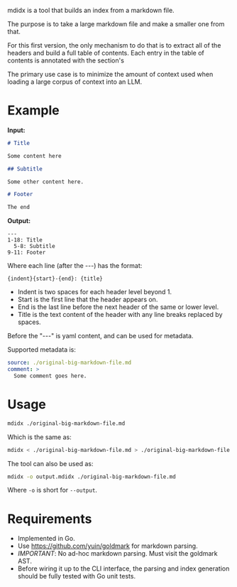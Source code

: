 mdidx is a tool that builds an index from a markdown file.

The purpose is to take a large markdown file and make a smaller one from that.

For this first version, the only mechanism to do that is to extract all of the
headers and build a full table of contents. Each entry in the table of contents
is annotated with the section's

The primary use case is to minimize the amount of context used when loading a
large corpus of context into an LLM.

# Example

**Input:**

```markdown
# Title

Some content here

## Subtitle

Some other content here.

# Footer

The end
```

**Output:**

```
---
1-18: Title
  5-8: Subtitle
9-11: Footer
```

Where each line (after the ---) has the format:

`{indent}{start}-{end}: {title}`

- Indent is two spaces for each header level beyond 1.
- Start is the first line that the header appears on.
- End is the last line before the next header of the same or lower level.
- Title is the text content of the header with any line breaks replaced by spaces.

Before the "---" is yaml content, and can be used for metadata.

Supported metadata is:

```yaml
source: ./original-big-markdown-file.md
comment: >
  Some comment goes here.
```

# Usage

```bash
mdidx ./original-big-markdown-file.md
```

Which is the same as:

```bash
mdidx < ./original-big-markdown-file.md > ./original-big-markdown-file.mdidx
```

The tool can also be used as:

```bash
mdidx -o output.mdidx ./original-big-markdown-file.md
```

Where `-o` is short for `--output`.

# Requirements

- Implemented in Go.
- Use https://github.com/yuin/goldmark for markdown parsing.
- *IMPORTANT*: No ad-hoc markdown parsing. Must visit the goldmark AST.
- Before wiring it up to the CLI interface, the parsing and index generation should be fully tested with Go unit tests.
